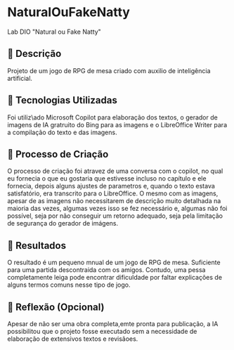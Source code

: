 # NaturalOuFakeNatty
Lab DIO "Natural ou Fake Natty"

## 📒 Descrição
Projeto de um jogo de RPG de mesa criado com auxilio de inteligência artificial.

## 🤖 Tecnologias Utilizadas
Foi utiliz\ado Microsoft Copilot para elaboração dos textos, o gerador de imagens de IA gratruito do Bing para as imagens e o LibreOffice Writer para a compilação do texto e das imagens. 

## 🧐 Processo de Criação
O processo de criação foi atravez de uma conversa com o copilot, no qual eu fornecia o que eu gostaria que estivesse incluso no capítulo e ele fornecia, depois alguns ajustes de parametros e, quando o texto estava satisfatório, era transcrito para o LibreOffice. O mesmo com as imagens, apesar de as imagens não necessitarem de descrição muito detalhada na maioria das vezes, algumas vezes isso se fez necessário e, algumas não foi possível, seja por não conseguir um retorno adequado, seja pela limitação de segurança do gerador de imágens.

## 🚀 Resultados
O resultado é um pequeno mnual de um jogo de RPG de mesa. Suficiente para uma partida descontraida com os amigos. Contudo, uma pessa completamente leiga pode encontrar dificuldade por faltar explicações de alguns termos comuns nesse tipo de jogo.

## 💭 Reflexão (Opcional)
Apesar de não ser uma obra completa,emte pronta para publicação, a IA possibilitou que o projeto fosse executado sem a necessidade de elaboração de extensivos textos e revisãoes.
